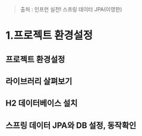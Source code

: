 > 출처 : 인프런  실전! 스프링 데이터 JPA(이영한)

# 1.프로젝트 환경설정
## 프로젝트 환경설정
## 라이브러리 살펴보기
## H2 데이터베이스 설치
## 스프링 데이터 JPA와 DB 설정, 동작확인
